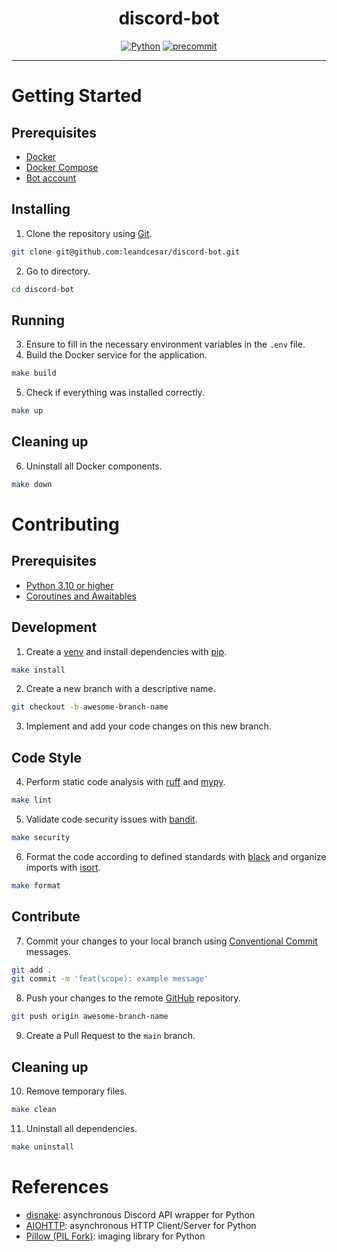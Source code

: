 <div align="center">
  <h1 align="center">discord-bot</h1>
  <p align="center">
    <a href="https://docs.python.org/3/"><img src="https://img.shields.io/badge/python 3-3776AB.svg?style=&logo=python&logoColor=white" alt="Python" href=""/></a>
    <a href="https://pre-commit.com/"><img src="https://img.shields.io/badge/pre--commit-FAB040.svg?style=&logo=pre-commit&logoColor=black" alt="precommit" /></a>
  </p>
</div>

---

# Getting Started

## Prerequisites

- [Docker](https://docs.docker.com/get-docker/)
- [Docker Compose](https://docs.docker.com/compose/)
- [Bot account](https://docs.disnake.dev/en/stable/discord.html)

## Installing

1. Clone the repository using [Git](https://git-scm.com/).
```sh
git clone git@github.com:leandcesar/discord-bot.git
```
2. Go to directory.
```sh
cd discord-bot
```

## Running

3. Ensure to fill in the necessary environment variables in the `.env` file.
4. Build the Docker service for the application.
```sh
make build
```
5. Check if everything was installed correctly.
```sh
make up
```

## Cleaning up

6. Uninstall all Docker components.
```sh
make down
```

# Contributing

## Prerequisites

- [Python 3.10 or higher](https://www.python.org/downloads/)
- [Coroutines and Awaitables](https://docs.python.org/3/library/asyncio-task.html)

## Development

1. Create a [venv](https://docs.python.org/3/library/venv.html) and install dependencies with [pip](https://pip.pypa.io/en/stable/).
```sh
make install
```
2. Create a new branch with a descriptive name.
```sh
git checkout -b awesome-branch-name
```
3. Implement and add your code changes on this new branch.

## Code Style

4. Perform static code analysis with [ruff](https://beta.ruff.rs/docs/) and [mypy](https://mypy-lang.org/).
```sh
make lint
```
5. Validate code security issues with [bandit](https://bandit.readthedocs.io/en/latest/).
```sh
make security
```
6. Format the code according to defined standards with [black](https://black.readthedocs.io/en/stable/) and organize imports with [isort](https://pycqa.github.io/isort/).
```sh
make format
```

## Contribute

7. Commit your changes to your local branch using [Conventional Commit](https://www.conventionalcommits.org/en/) messages.
```sh
git add .
git commit -m 'feat(scope): example message'
```
8. Push your changes to the remote [GitHub](https://github.com/) repository.
```sh
git push origin awesome-branch-name
```
9. Create a Pull Request to the `main` branch.

## Cleaning up

10. Remove temporary files.
```sh
make clean
```
11. Uninstall all dependencies.
```sh
make uninstall
```

# References

- [disnake](https://docs.disnake.dev/en/stable/): asynchronous Discord API wrapper for Python
- [AIOHTTP](https://docs.aiohttp.org/en/stable/): asynchronous HTTP Client/Server for Python
- [Pillow (PIL Fork)](https://pillow.readthedocs.io/en/stable/): imaging library for Python
